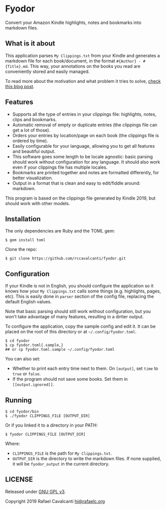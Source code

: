 # Fyodor

Convert your Amazon Kindle highlights, notes and bookmarks into markdown files.


## What is it about
This application parses `My Clippings.txt` from your Kindle and generates a markdown file for each book/document, in the format `#{Author} - #{Title}.md`. This way, your annotations on the books you read are conveniently stored and easily managed.

To read more about the motivation and what problem it tries to solve, [check this blog post](http://rafaelc.org/blog/export-all-your-kindle-highlights-and-notes/).


## Features

* Supports all the type of entries in your clippings file: highlights, notes, clips and bookmarks.
* Automatic removal of empty or duplicate entries (the clippings file can get a lot of those).
* Orders your entries by location/page on each book (the clippings file is ordered by time).
* Easily configurable for your language, allowing you to get all features and beautiful output.
* This software goes some length to be locale agnostic: basic parsing should work without configuration for any language. It should also work even if your clippings file has multiple locales.
* Bookmarks are printed together and notes are formatted differently, for better visualization.
* Output in a format that is clean and easy to edit/fiddle around: markdown.

This program is based on the clippings file generated by Kindle 2019, but should work with other models.


## Installation

The only dependencies are Ruby and the TOML gem:

```
$ gem install toml
```

Clone the repo:

```
$ git clone https://github.com/rccavalcanti/fyodor.git
```


## Configuration

If your Kindle is not in English, you should configure the application so it knows how your `My Clippings.txt` calls some things (e.g. highlights, pages, etc). This is easily done in `parser` section of the config file, replacing the default English values.

Note that basic parsing should still work without configuration, but you won't take advantage of many features, resulting in a dirtier output.

To configure the application, copy the sample config and edit it. It can be placed on the root of this directory or at `~/.config/fyodor.toml`.

```
$ cd fyodor
$ cp fyodor.toml{.sample,}
## or cp fyodor.toml.sample ~/.config/fyodor.toml
```

You can also set:
* Whether to print each entry time next to them. On `[output]`, set `time` to `true` or `false`.
* If the program should not save some books. Set them in `[[output.ignored]]`.


## Running

```
$ cd fyodor/bin
$ ./fyodor CLIPPINGS_FILE [OUTPUT_DIR]
```

Or if you linked it to a directory in your PATH:
```
$ fyodor CLIPPINGS_FILE [OUTPUT_DIR]
```

Where:
* `CLIPPINGS_FILE` is the path for `My Clippings.txt`.
* `OUTPUT_DIR` is the directory to write the markdown files. If none supplied, it will be `fyodor_output` in the current directory.


## LICENSE

Released under [GNU GPL v3](LICENSE).

Copyright 2019 Rafael Cavalcanti <hi@rafaelc.org>

